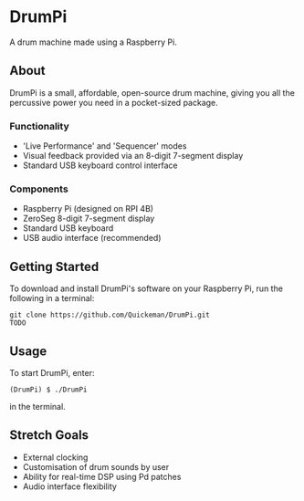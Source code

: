 # DrumPi
A drum machine made using a Raspberry Pi.

## About
DrumPi is a small, affordable, open-source drum machine, giving you all the percussive power you need in a pocket-sized package.

### Functionality
- 'Live Performance' and 'Sequencer' modes
- Visual feedback provided via an 8-digit 7-segment display
- Standard USB keyboard control interface

### Components
- Raspberry Pi (designed on RPI 4B)
- ZeroSeg 8-digit 7-segment display
- Standard USB keyboard
- USB audio interface (recommended)

## Getting Started 
To download and install DrumPi's software on your Raspberry Pi, run the following in a terminal:
```
git clone https://github.com/Quickeman/DrumPi.git
TODO
```

## Usage
To start DrumPi, enter:
```
(DrumPi) $ ./DrumPi
```
in the terminal.

## Stretch Goals
- External clocking
- Customisation of drum sounds by user
- Ability for real-time DSP using Pd patches
- Audio interface flexibility 
